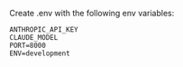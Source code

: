 Create .env with the following env variables:

```
ANTHROPIC_API_KEY
CLAUDE_MODEL
PORT=8000
ENV=development
```